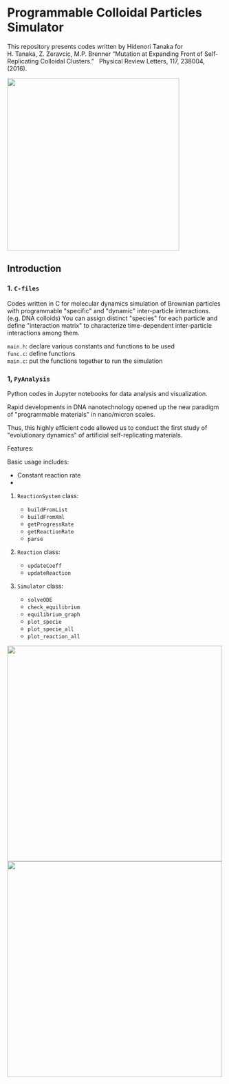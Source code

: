 # Programmable Colloidal Particles Simulator
This repository presents codes written by Hidenori Tanaka for     
H. Tanaka, Z. Zeravcic, M.P. Brenner “Mutation at Expanding Front of Self-Replicating Colloidal Clusters.”  
Physical Review Letters, 117, 238004, (2016).

<img src="https://github.com/hidetana18/Programmable-Colloidal-Particles-Simulator/blob/master/Images/repli.gif" width="400">

## Introduction

### 1. `C-files`

Codes written in C for molecular dynamics simulation of Brownian particles with programmable "specific" and "dynamic" inter-particle interactions. (e.g. DNA colloids) You can assign distinct "species" for each particle and define "interaction matrix" to characterize time-dependent inter-particle interactions among them.   

`main.h`: declare various constants and functions to be used   
`func.c`: define functions   
`main.c`: put the functions together to run the simulation  

### 1, `PyAnalysis`

Python codes in Jupyter notebooks for data analysis and visualization. 



Rapid developments in DNA nanotechnology opened up the new paradigm of "programmable materials" in nano/micron scales. 


Thus, this highly efficient code allowed us to conduct the first study of "evolutionary dynamics" of artificial self-replicating materials.

Features:

Basic usage includes:
 * Constant reaction rate
 *

1. `ReactionSystem` class:

    * `buildFromList`
    * `buildFromXml`
    * `getProgressRate`
    * `getReactionRate`
    * `parse`
    
2. `Reaction` class:

    * `updateCoeff`
    * `updateReaction`
    
3. `Simulator` class:
    * `solveODE`
    * `check_equilibrium`
    * `equilibrium_graph`
    * `plot_specie`
    * `plot_specie_all`
    * `plot_reaction_all`






<img src="https://github.com/hidetana18/Programmable-Colloidal-Particles-Simulator/blob/master/Images/SelfRepScheme.jpeg" width="500">

<!---
<img src="https://github.com/hidetana18/DNA-Colloids-Simulator/blob/master/Figure1.png" width="700">
-->


<img src="https://github.com/hidetana18/Programmable-Colloidal-Particles-Simulator/blob/master/Images/Col_meet_Bac.001.jpeg" width="500">


